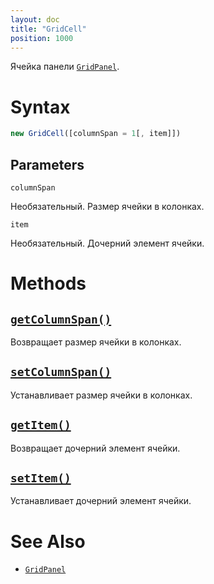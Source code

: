 ```yaml
---
layout: doc
title: "GridCell"
position: 1000
---
```


Ячейка панели [`GridPanel`](../).

# Syntax

```js
new GridCell([columnSpan = 1[, item]])
```

## Parameters

`columnSpan`

Необязательный. Размер ячейки в колонках.

`item`

Необязательный. Дочерний элемент ячейки.

# Methods

## [`getColumnSpan()`](GridCell.getColumnSpan/)

Возвращает размер ячейки в колонках.

## [`setColumnSpan()`](GridCell.setColumnSpan/)

Устанавливает размер ячейки в колонках.

## [`getItem()`](GridCell.getItem/)

Возвращает дочерний элемент ячейки.

## [`setItem()`](GridCell.setItem/)

Устанавливает дочерний элемент ячейки.

# See Also

* [`GridPanel`](../)
